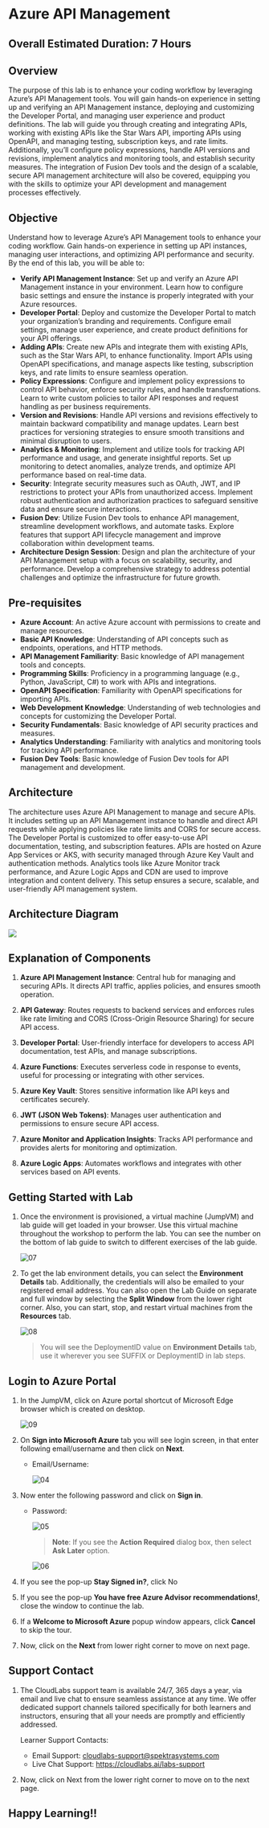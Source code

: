 # Azure API Management

## Overall Estimated Duration: 7 Hours

## Overview

The purpose of this lab is to enhance your coding workflow by leveraging Azure’s API Management tools. You will gain hands-on experience in setting up and verifying an API Management instance, deploying and customizing the Developer Portal, and managing user experience and product definitions. The lab will guide you through creating and integrating APIs, working with existing APIs like the Star Wars API, importing APIs using OpenAPI, and managing testing, subscription keys, and rate limits. Additionally, you’ll configure policy expressions, handle API versions and revisions, implement analytics and monitoring tools, and establish security measures. The integration of Fusion Dev tools and the design of a scalable, secure API management architecture will also be covered, equipping you with the skills to optimize your API development and management processes effectively.

## Objective

Understand how to leverage Azure’s API Management tools to enhance your coding workflow. Gain hands-on experience in setting up API instances, managing user interactions, and optimizing API performance and security. By the end of this lab, you will be able to:

   - **Verify API Management Instance**: Set up and verify an Azure API Management instance in your environment. 
     Learn how to configure basic settings and ensure the instance is properly integrated with your Azure resources.
   - **Developer Portal**: Deploy and customize the Developer Portal to match your organization’s branding and 
     requirements. Configure email settings, manage user experience, and create product definitions for your API 
     offerings.
   - **Adding APIs**: Create new APIs and integrate them with existing APIs, such as the Star Wars API, to enhance 
     functionality. Import APIs using OpenAPI specifications, and manage aspects like testing, subscription keys, and 
     rate limits to ensure seamless operation.
   - **Policy Expressions**: Configure and implement policy expressions to control API behavior, enforce security 
     rules, 
     and handle transformations. Learn to write custom policies to tailor API responses and request handling as per 
     business requirements.
   - **Version and Revisions**: Handle API versions and revisions effectively to maintain backward compatibility and 
     manage updates. Learn best practices for versioning strategies to ensure smooth transitions and minimal disruption 
     to users.
   - **Analytics & Monitoring**: Implement and utilize tools for tracking API performance and usage, and generate 
     insightful reports. Set up monitoring to detect anomalies, analyze trends, and optimize API performance based on 
     real-time data.
   - **Security**: Integrate security measures such as OAuth, JWT, and IP restrictions to protect your APIs from 
     unauthorized access. Implement robust authentication and authorization practices to safeguard sensitive data and 
     ensure secure interactions.
   - **Fusion Dev**: Utilize Fusion Dev tools to enhance API management, streamline development workflows, and automate 
     tasks. Explore features that support API lifecycle management and improve collaboration within development teams.
   - **Architecture Design Session**: Design and plan the architecture of your API Management setup with a focus on 
     scalability, security, and performance. Develop a comprehensive strategy to address potential challenges and 
     optimize the infrastructure for future growth.


## Pre-requisites

   - **Azure Account**: An active Azure account with permissions to create and manage resources.
   - **Basic API Knowledge**: Understanding of API concepts such as endpoints, operations, and HTTP methods.
   - **API Management Familiarity**: Basic knowledge of API management tools and concepts.
   - **Programming Skills**: Proficiency in a programming language (e.g., Python, JavaScript, C#) to work with APIs and 
     integrations.
   - **OpenAPI Specification**: Familiarity with OpenAPI specifications for importing APIs.
   - **Web Development Knowledge**: Understanding of web technologies and concepts for customizing the Developer Portal.
   - **Security Fundamentals**: Basic knowledge of API security practices and measures.
   - **Analytics Understanding**: Familiarity with analytics and monitoring tools for tracking API performance.
   - **Fusion Dev Tools**: Basic knowledge of Fusion Dev tools for API management and development.

## Architecture

The architecture uses Azure API Management to manage and secure APIs. It includes setting up an API Management instance to handle and direct API requests while applying policies like rate limits and CORS for secure access. The Developer Portal is customized to offer easy-to-use API documentation, testing, and subscription features. APIs are hosted on Azure App Services or AKS, with security managed through Azure Key Vault and authentication methods. Analytics tools like Azure Monitor track performance, and Azure Logic Apps and CDN are used to improve integration and content delivery. This setup ensures a secure, scalable, and user-friendly API management system.

## Architecture Diagram

![](media/arch2.PNG.JPG)

## Explanation of Components

1. **Azure API Management Instance**: Central hub for managing and securing APIs. It directs API traffic, applies policies, and ensures smooth operation.

2. **API Gateway**: Routes requests to backend services and enforces rules like rate limiting and CORS (Cross-Origin Resource Sharing) for secure API access.

3. **Developer Portal**: User-friendly interface for developers to access API documentation, test APIs, and manage subscriptions.

4. **Azure Functions**: Executes serverless code in response to events, useful for processing or integrating with other services.

5. **Azure Key Vault**: Stores sensitive information like API keys and certificates securely.

6. **JWT (JSON Web Tokens)**: Manages user authentication and permissions to ensure secure API access.

7. **Azure Monitor and Application Insights**: Tracks API performance and provides alerts for monitoring and optimization.

8. **Azure Logic Apps**: Automates workflows and integrates with other services based on API events.

## Getting Started with Lab

1. Once the environment is provisioned, a virtual machine (JumpVM) and lab guide will get loaded in your browser. Use this virtual machine throughout the workshop to perform the lab. You can see the number on the bottom of lab guide to switch to different exercises of the lab guide.

   ![07](media/01.png)

1. To get the lab environment details, you can select the **Environment Details** tab. Additionally, the credentials will also be emailed to your registered email address. You can also open the Lab Guide on separate and full window by selecting the **Split Window** from the lower right corner. Also, you can start, stop, and restart virtual machines from the **Resources** tab.

   ![08](media/02.png)
 
    > You will see the DeploymentID value on **Environment Details** tab, use it wherever you see SUFFIX or DeploymentID in lab steps.


## Login to Azure Portal

1. In the JumpVM, click on Azure portal shortcut of Microsoft Edge browser which is created on desktop.

   ![09](media/09.png)
   
1. On **Sign into Microsoft Azure** tab you will see login screen, in that enter following email/username and then click on **Next**. 
   * Email/Username: <inject key="AzureAdUserEmail"></inject>
   
     ![04](media/04.png)
     
1. Now enter the following password and click on **Sign in**.
   * Password: <inject key="AzureAdUserPassword"></inject>
   
     ![05](media/05.png)
     
      >**Note**: If you see the **Action Required** dialog box, then select **Ask Later** option.

      ![06](media/asklater.png)
  
1. If you see the pop-up **Stay Signed in?**, click No

1. If you see the pop-up **You have free Azure Advisor recommendations!**, close the window to continue the lab.

1. If a **Welcome to Microsoft Azure** popup window appears, click **Cancel** to skip the tour.
      
1. Now, click on the **Next** from lower right corner to move on next page.

## Support Contact
 
1. The CloudLabs support team is available 24/7, 365 days a year, via email and live chat to ensure seamless assistance at any time. We offer dedicated support channels tailored specifically for both learners and instructors, ensuring that all your needs are promptly and efficiently addressed.
 
   Learner Support Contacts:
 
   - Email Support: cloudlabs-support@spektrasystems.com
   - Live Chat Support: https://cloudlabs.ai/labs-support
 
1. Now, click on Next from the lower right corner to move on to the next page.

## Happy Learning!!
